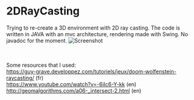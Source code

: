 # 2DRayCasting

Trying to re-create a 3D environment with 2D ray casting.
The code is written in JAVA with an mvc architecture, rendering made with Swing.
No javadoc for the moment.
![Screenshot](https://prnt.sc/nnif8l)

<br /><br />
Some resources that I used:<br />
https://guy-grave.developpez.com/tutoriels/jeux/doom-wolfenstein-raycasting/ (fr)<br />
https://www.youtube.com/watch?v=-6iIc6-Y-kk (en)<br />
http://geomalgorithms.com/a06-_intersect-2.html (en)<br />

